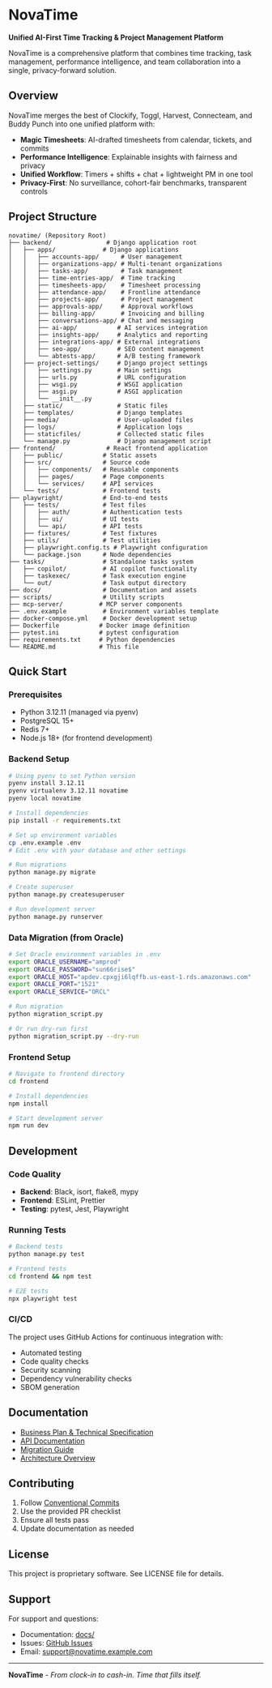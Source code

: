 # NovaTime

**Unified AI-First Time Tracking & Project Management Platform**

NovaTime is a comprehensive platform that combines time tracking, task management, performance intelligence, and team collaboration into a single, privacy-forward solution.

## Overview

NovaTime merges the best of Clockify, Toggl, Harvest, Connecteam, and Buddy Punch into one unified platform with:

- **Magic Timesheets**: AI-drafted timesheets from calendar, tickets, and commits
- **Performance Intelligence**: Explainable insights with fairness and privacy
- **Unified Workflow**: Timers + shifts + chat + lightweight PM in one tool
- **Privacy-First**: No surveillance, cohort-fair benchmarks, transparent controls

## Project Structure

```
novatime/ (Repository Root)
├── backend/               # Django application root
│   ├── apps/             # Django applications
│   │   ├── accounts-app/      # User management
│   │   ├── organizations-app/ # Multi-tenant organizations
│   │   ├── tasks-app/         # Task management
│   │   ├── time-entries-app/  # Time tracking
│   │   ├── timesheets-app/    # Timesheet processing
│   │   ├── attendance-app/    # Frontline attendance
│   │   ├── projects-app/      # Project management
│   │   ├── approvals-app/     # Approval workflows
│   │   ├── billing-app/       # Invoicing and billing
│   │   ├── conversations-app/ # Chat and messaging
│   │   ├── ai-app/           # AI services integration
│   │   ├── insights-app/     # Analytics and reporting
│   │   ├── integrations-app/ # External integrations
│   │   ├── seo-app/          # SEO content management
│   │   └── abtests-app/      # A/B testing framework
│   ├── project-settings/     # Django project settings
│   │   ├── settings.py       # Main settings
│   │   ├── urls.py           # URL configuration
│   │   ├── wsgi.py           # WSGI application
│   │   ├── asgi.py           # ASGI application
│   │   └── __init__.py
│   ├── static/               # Static files
│   ├── templates/            # Django templates
│   ├── media/                # User-uploaded files
│   ├── logs/                 # Application logs
│   ├── staticfiles/          # Collected static files
│   └── manage.py             # Django management script
├── frontend/              # React frontend application
│   ├── public/           # Static assets
│   ├── src/              # Source code
│   │   ├── components/   # Reusable components
│   │   ├── pages/        # Page components
│   │   └── services/     # API services
│   └── tests/            # Frontend tests
├── playwright/           # End-to-end tests
│   ├── tests/            # Test files
│   │   ├── auth/         # Authentication tests
│   │   ├── ui/           # UI tests
│   │   └── api/          # API tests
│   ├── fixtures/         # Test fixtures
│   ├── utils/            # Test utilities
│   ├── playwright.config.ts # Playwright configuration
│   └── package.json      # Node dependencies
├── tasks/                # Standalone tasks system
│   ├── copilot/          # AI copilot functionality
│   ├── taskexec/         # Task execution engine
│   └── out/              # Task output directory
├── docs/                 # Documentation and assets
├── scripts/              # Utility scripts
├── mcp-server/          # MCP server components
├── .env.example          # Environment variables template
├── docker-compose.yml    # Docker development setup
├── Dockerfile           # Docker image definition
├── pytest.ini           # pytest configuration
├── requirements.txt     # Python dependencies
└── README.md            # This file
```

## Quick Start

### Prerequisites

- Python 3.12.11 (managed via pyenv)
- PostgreSQL 15+
- Redis 7+
- Node.js 18+ (for frontend development)

### Backend Setup

```bash
# Using pyenv to set Python version
pyenv install 3.12.11
pyenv virtualenv 3.12.11 novatime
pyenv local novatime

# Install dependencies
pip install -r requirements.txt

# Set up environment variables
cp .env.example .env
# Edit .env with your database and other settings

# Run migrations
python manage.py migrate

# Create superuser
python manage.py createsuperuser

# Run development server
python manage.py runserver
```

### Data Migration (from Oracle)

```bash
# Set Oracle environment variables in .env
export ORACLE_USERNAME="amprod"
export ORACLE_PASSWORD="sun66rise$"
export ORACLE_HOST="apdev.cpxgji6lqffb.us-east-1.rds.amazonaws.com"
export ORACLE_PORT="1521"
export ORACLE_SERVICE="ORCL"

# Run migration
python migration_script.py

# Or run dry-run first
python migration_script.py --dry-run
```

### Frontend Setup

```bash
# Navigate to frontend directory
cd frontend

# Install dependencies
npm install

# Start development server
npm run dev
```

## Development

### Code Quality

- **Backend**: Black, isort, flake8, mypy
- **Frontend**: ESLint, Prettier
- **Testing**: pytest, Jest, Playwright

### Running Tests

```bash
# Backend tests
python manage.py test

# Frontend tests
cd frontend && npm test

# E2E tests
npx playwright test
```

### CI/CD

The project uses GitHub Actions for continuous integration with:
- Automated testing
- Code quality checks
- Security scanning
- Dependency vulnerability checks
- SBOM generation

## Documentation

- [Business Plan & Technical Specification](docs/initial-plan.md)
- [API Documentation](docs/novatime_openapi_v1.1.yaml)
- [Migration Guide](migration_plan.md)
- [Architecture Overview](docs/)

## Contributing

1. Follow [Conventional Commits](https://www.conventionalcommits.org/)
2. Use the provided PR checklist
3. Ensure all tests pass
4. Update documentation as needed

## License

This project is proprietary software. See LICENSE file for details.

## Support

For support and questions:
- Documentation: [docs/](docs/)
- Issues: [GitHub Issues](https://github.com/your-org/novatime/issues)
- Email: support@novatime.example.com

---

**NovaTime** - *From clock-in to cash-in. Time that fills itself.*